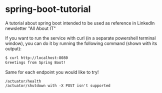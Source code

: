 # spring-boot-tutorial
A tutorial about spring boot intended to be used as reference in LinkedIn newsletter "All About IT"

If you want to run the service with curl (in a separate powershell terminal window), you can do it by running the following command (shown with its output):

```bash
$ curl http://localhost:8080
Greetings from Spring Boot!
```

Same for each endpoint you would like to try!
```vim
/actuator/health
/actuator/shutdown with -X POST isn't supported
```